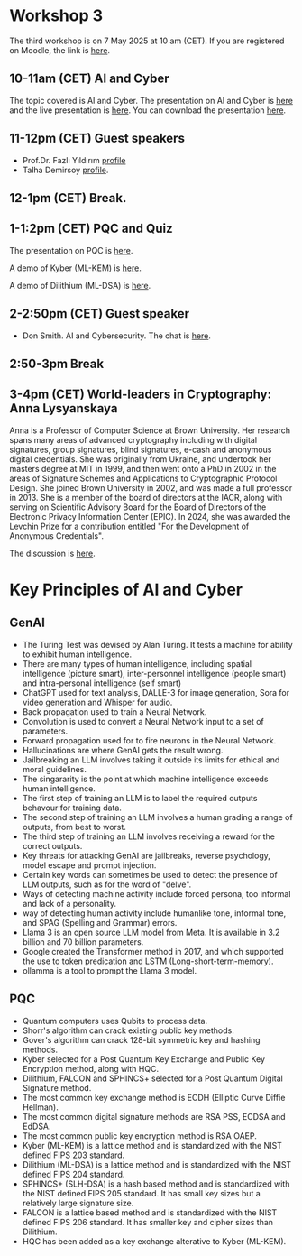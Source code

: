 # Workshop 3

The third workshop is on 7 May 2025 at 10 am (CET). If you are registered on Moodle, the link is [here](https://moodlecommunity.napier.ac.uk/course/view.php?id=960).

## 10-11am (CET) AI and Cyber

The topic covered is AI and Cyber. The presentation on AI and Cyber is [here](https://www.youtube.com/watch?v=k20AD736OAs) and the live presentation is [here](https://www.youtube.com/watch?v=0D8UarDGwwk). You can download the presentation [here](https://asecuritysite.com/workshop_03_ai.pdf). 

## 11-12pm (CET) Guest speakers

* Prof.Dr. Fazlı Yıldırım [profile](https://www.linkedin.com/in/fazl%C4%B1-y%C4%B1ld%C4%B1r%C4%B1m-07961140/)
* Talha Demirsoy [profile](https://www.linkedin.com/in/talha-demirsoy/).
 
## 12-1pm (CET) Break.

## 1-1:2pm (CET) PQC and Quiz
The presentation on PQC is [here](https://www.youtube.com/watch?v=GWlJIHZaXGw).

A demo of Kyber (ML-KEM) is [here](https://asecuritysite.com/webcrypto/crypt_ml_kem).

A demo of Dilithium (ML-DSA) is [here](https://asecuritysite.com/webcrypto/crypt_ml_dsa).

## 2-2:50pm (CET) Guest speaker

* Don Smith. AI and Cybersecurity. The chat is [here](https://www.youtube.com/watch?v=zGkOT-bkkuo).

## 2:50-3pm Break
 
## 3-4pm (CET) World-leaders in Cryptography: Anna Lysyanskaya
Anna is a Professor of Computer Science at Brown University. Her research spans many areas of advanced cryptography including with digital signatures, group signatures, blind signatures, e-cash and anonymous digital credentials. She was originally from Ukraine, and undertook her masters degree at MIT in 1999, and then went onto a PhD in 2002 in the areas of Signature Schemes and Applications to Cryptographic Protocol Design. She joined Brown University in 2002, and was made a full professor in 2013. She is a member of the board of directors at the IACR, along with serving  on Scientific Advisory Board for the Board of Directors of the Electronic Privacy Information Center (EPIC). In 2024, she was awarded the Levchin Prize for a contribution entitled "For the Development of Anonymous Credentials".

The discussion is [here](https://www.youtube.com/watch?v=o6bq-eMgTBI).

# Key Principles of AI and Cyber

## GenAI
* The Turing Test was devised by Alan Turing. It tests a machine for ability to exhibit human intelligence.
* There are many types of human intelligence, including spatial intelligence (picture smart), inter-personnel intelligence (people smart) and intra-personal intelligence (self smart)
* ChatGPT used for text analysis, DALLE-3 for image generation, Sora for video generation and Whisper for audio.
* Back propagation used to train a Neural Network.
* Convolution is used to convert a Neural Network input to a set of parameters.
* Forward propagation used for to fire neurons in the Neural Network.
* Hallucinations are where GenAI gets the result wrong.
* Jailbreaking an LLM involves taking it outside its limits for ethical and moral guidelines.
* The singararity is the point at which machine intelligence exceeds human intelligence.
* The first step of training an LLM is to label the required outputs behavour for training data.
* The second step of training an LLM involves a human grading a range of outputs, from best to worst.
* The third step of training an LLM involves receiving a reward for the correct outputs.
* Key threats for attacking GenAI  are jailbreaks, reverse psychology, model escape and prompt injection.
* Certain key words can sometimes be used to detect the presence of LLM outputs, such as for the word of "delve".
* Ways of detecting machine activity include forced persona, too informal and lack of a personality.
* way of detecting human activity include humanlike tone, informal tone, and SPAG (Spelling and Grammar) errors.
* Llama 3 is an open source LLM model from Meta. It is available in 3.2 billion and 70 billion parameters.
* Google created the Transformer method in 2017, and which supported the use to token predication and LSTM (Long-short-term-memory).
* ollamma is a tool to prompt the Llama 3 model.
  
## PQC
* Quantum computers uses Qubits to process data.
* Shorr's algorithm can crack existing public key methods.
* Gover's algorithm can crack 128-bit symmetric key and hashing methods.
* Kyber selected for a Post Quantum Key Exchange and Public Key Encryption method, along with HQC.
* Dilithium, FALCON and SPHINCS+ selected for a Post Quantum Digital Signature method.
* The most common key exchange method is ECDH (Elliptic Curve Diffie Hellman).
* The most common digital signature methods are RSA PSS, ECDSA and EdDSA.
* The most common public key encryption method is RSA OAEP.
* Kyber (ML-KEM) is a lattice method and is standardized with the NIST defined FIPS 203 standard.
* Dilithium (ML-DSA) is a lattice method and is standardized with the NIST defined FIPS 204 standard.
* SPHINCS+ (SLH-DSA) is a hash based method and is standardized with the NIST defined FIPS 205 standard. It has small key sizes but a relatively large signature size.
* FALCON is a lattice based method and is standardized with the NIST defined FIPS 206 standard. It has smaller key and cipher sizes than Dilithium.
* HQC has been added as a key exchange alterative to Kyber (ML-KEM).







